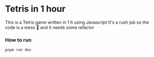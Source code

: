 # Tetris in 1 hour

This is a Tetris game written in 1 h using Javascript
It's a rush job so the code is a mess 🥲 and it needs some refactor

### How to run
```
pnpm run dev
```
